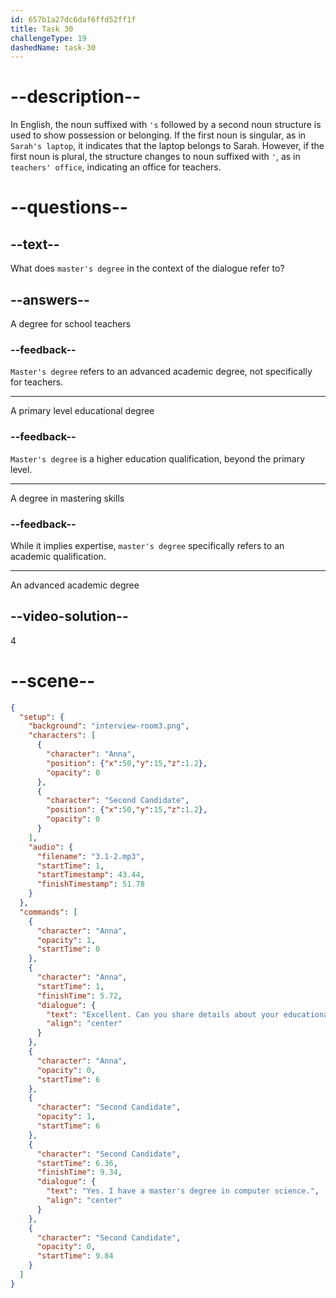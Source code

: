```yaml
---
id: 657b1a27dc6daf6ffd52ff1f
title: Task 30
challengeType: 19
dashedName: task-30
---
```


<!-- (Audio) Anna: Excellent! Can you share details about your educational background? Were you trained in a specific field?
Second Candidate: I have a master's degree in computer science. -->

# --description--

In English, the noun suffixed with `'s` followed by a second noun structure is used to show possession or belonging. If the first noun is singular, as in `Sarah's laptop`, it indicates that the laptop belongs to Sarah. However, if the first noun is plural, the structure changes to noun suffixed with `'`, as in `teachers' office`, indicating an office for teachers.

# --questions--

## --text--

What does `master's degree` in the context of the dialogue refer to?

## --answers--

A degree for school teachers

### --feedback--

`Master's degree` refers to an advanced academic degree, not specifically for teachers.

---

A primary level educational degree

### --feedback--

`Master's degree` is a higher education qualification, beyond the primary level.

---

A degree in mastering skills

### --feedback--

While it implies expertise, `master's degree` specifically refers to an academic qualification.

---

An advanced academic degree

## --video-solution--

4

# --scene--

```json
{
  "setup": {
    "background": "interview-room3.png",
    "characters": [
      {
        "character": "Anna",
        "position": {"x":50,"y":15,"z":1.2},
        "opacity": 0
      },
      {
        "character": "Second Candidate",
        "position": {"x":50,"y":15,"z":1.2},
        "opacity": 0
      }
    ],
    "audio": {
      "filename": "3.1-2.mp3",
      "startTime": 1,
      "startTimestamp": 43.44,
      "finishTimestamp": 51.78
    }
  },
  "commands": [
    {
      "character": "Anna",
      "opacity": 1,
      "startTime": 0
    },
    {
      "character": "Anna",
      "startTime": 1,
      "finishTime": 5.72,
      "dialogue": {
        "text": "Excellent. Can you share details about your educational background? Were you trained in a specific field?",
        "align": "center"
      }
    },
    {
      "character": "Anna",
      "opacity": 0,
      "startTime": 6
    },
    {
      "character": "Second Candidate",
      "opacity": 1,
      "startTime": 6
    },
    {
      "character": "Second Candidate",
      "startTime": 6.36,
      "finishTime": 9.34,
      "dialogue": {
        "text": "Yes. I have a master's degree in computer science.",
        "align": "center"
      }
    },
    {
      "character": "Second Candidate",
      "opacity": 0,
      "startTime": 9.84
    }
  ]
}
```
